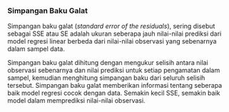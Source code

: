 
### Simpangan Baku Galat

Simpangan baku galat (_standard error of the residuals_), sering disebut sebagai SSE atau SE adalah ukuran seberapa jauh nilai-nilai prediksi dari model regresi linear berbeda dari nilai-nilai observasi yang sebenarnya dalam sampel data.

Simpangan baku galat dihitung dengan mengukur selisih antara nilai observasi sebenarnya dan nilai prediksi untuk setiap pengamatan dalam sampel, kemudian menghitung simpangan baku dari seluruh selisih tersebut. Simpangan baku galat memberikan informasi tentang seberapa baik model regresi cocok dengan data. Semakin kecil SSE, semakin baik model dalam memprediksi nilai-nilai observasi. 